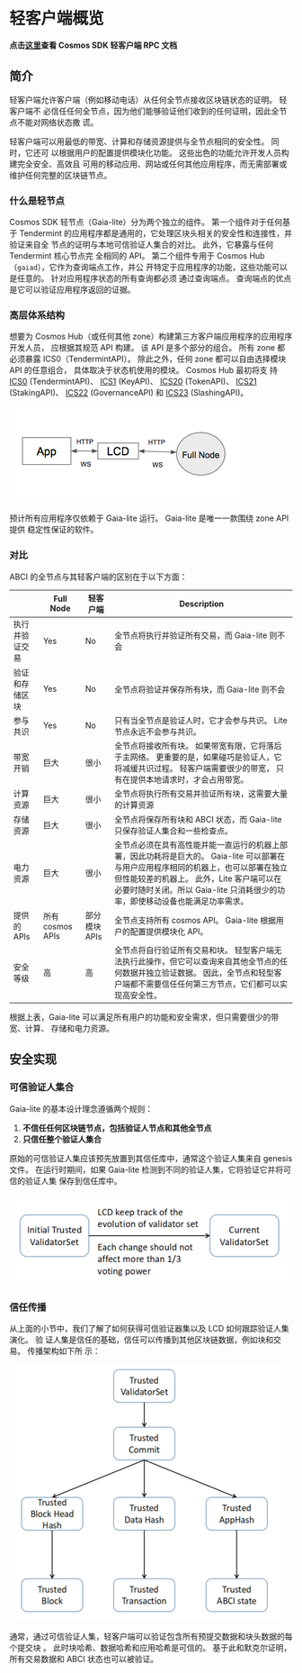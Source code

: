# 轻客户端概览

**点击[这里](https://cosmos.network/rpc/)查看 Cosmos SDK 轻客户端 RPC 文档**

## 简介

轻客户端允许客户端（例如移动电话）从任何全节点接收区块链状态的证明。 轻客户端不
必信任任何全节点，因为他们能够验证他们收到的任何证明，因此全节点不能对网络状态撒
谎。

轻客户端可以用最低的带宽、计算和存储资源提供与全节点相同的安全性。 同时，它还可
以根据用户的配置提供模块化功能。 这些出色的功能允许开发人员构建完全安全、高效且
可用的移动应用、网站或任何其他应用程序，而无需部署或维护任何完整的区块链节点。

### 什么是轻节点

Cosmos SDK 轻节点（Gaia-lite）分为两个独立的组件。 第一个组件对于任何基于
Tendermint 的应用程序都是通用的，它处理区块头相关的安全性和连接性，并验证来自全
节点的证明与本地可信验证人集合的对比。 此外，它暴露与任何 Tendermint 核心节点完
全相同的 API。 第二个组件专用于 Cosmos Hub（`gaiad`），它作为查询端点工作，并公
开特定于应用程序的功能，这些功能可以是任意的。 针对应用程序状态的所有查询都必须
通过查询端点。 查询端点的优点是它可以验证应用程序返回的证据。

### 高层体系结构

想要为 Cosmos Hub（或任何其他 zone）构建第三方客户端应用程序的应用程序开发人员，
应根据其规范 API 构建。 该 API 是多个部分的组合。 所有 zone 都必须暴露
ICS0（TendermintAPI）。 除此之外，任何 zone 都可以自由选择模块 API 的任意组合，
具体取决于状态机使用的模块。 Cosmos Hub 最初将支
持[ICS0](https://cosmos.network/rpc/#/ICS0) (TendermintAPI)、
[ICS1](https://cosmos.network/rpc/#/ICS1) (KeyAPI)、
[ICS20](https://cosmos.network/rpc/#/ICS20) (TokenAPI)、
[ICS21](https://cosmos.network/rpc/#/ICS21) (StakingAPI)、
[ICS22](https://cosmos.network/rpc/#/ICS22) (GovernanceAPI) 和
[ICS23](https://cosmos.network/rpc/#/ICS23) (SlashingAPI)。

![high-level](../../../kr/clients/lite/pics/high-level.png)

预计所有应用程序仅依赖于 Gaia-lite 运行。 Gaia-lite 是唯一一款围绕 zone API 提供
稳定性保证的软件。

### 对比

ABCI 的全节点与其轻客户端的区别在于以下方面：

|                | Full Node        | 轻客户端      | Description                                                                                                                                                                                                                                                      |
| -------------- | ---------------- | ------------- | ---------------------------------------------------------------------------------------------------------------------------------------------------------------------------------------------------------------------------------------------------------------- |
| 执行并验证交易 | Yes              | No            | 全节点将执行并验证所有交易，而 Gaia-lite 则不会                                                                                                                                                                                                                  |
| 验证和存储区块 | Yes              | No            | 全节点将验证并保存所有块，而 Gaia-lite 则不会                                                                                                                                                                                                                    |
| 参与共识       | Yes              | No            | 只有当全节点是验证人时，它才会参与共识。 Lite 节点永远不会参与共识。                                                                                                                                                                                             |
| 带宽开销       | 巨大             | 很小          | 全节点将接收所有块。 如果带宽有限，它将落后于主网络。 更重要的是，如果碰巧是验证人，它将减缓共识过程。 轻客户端需要很少的带宽， 只有在提供本地请求时，才会占用带宽。                                                                                             |
| 计算资源       | 巨大             | 很小          | 全节点将执行所有交易并验证所有块，这需要大量的计算资源                                                                                                                                                                                                           |
| 存储资源       | 巨大             | 很小          | 全节点将保存所有块和 ABCI 状态，而 Gaia-lite 只保存验证人集合和一些检查点。                                                                                                                                                                                      |
| 电力资源       | 巨大             | 很小          | 全节点必须在具有高性能并能一直运行的机器上部署，因此功耗将是巨大的。 Gaia-lite 可以部署在与用户应用程序相同的机器上，也可以部署在独立但性能较差的机器上。 此外，Lite 客户端可以在必要时随时关闭。所以 Gaia-lite 只消耗很少的功率，即使移动设备也能满足功率需求。 |
| 提供的 APIs    | 所有 cosmos APIs | 部分模块 APIs | 全节点支持所有 cosmos API。 Gaia-lite 根据用户的配置提供模块化 API。                                                                                                                                                                                             |
| 安全等级       | 高               | 高            | 全节点将自行验证所有交易和块。 轻型客户端无法执行此操作，但它可以查询来自其他全节点的任何数据并独立验证数据。 因此，全节点和轻型客户端都不需要信任任何第三方节点，它们都可以实现高安全性。                                                                       |

根据上表，Gaia-lite 可以满足所有用户的功能和安全需求，但只需要很少的带宽、计算、
存储和电力资源。

## 安全实现

### 可信验证人集合

Gaia-lite 的基本设计理念遵循两个规则：

1. **不信任任何区块链节点，包括验证人节点和其他全节点**
2. **只信任整个验证人集合**

原始的可信验证人集应该预先放置到其信任库中，通常这个验证人集来自 genesis 文件。
在运行时期间，如果 Gaia-lite 检测到不同的验证人集，它将验证它并将可信的验证人集
保存到信任库中。

![validator-set-change](../../../kr/clients/lite/pics/validatorSetChange.png)

### 信任传播

从上面的小节中，我们了解了如何获得可信验证器集以及 LCD 如何跟踪验证人集演化。 验
证人集是信任的基础，信任可以传播到其他区块链数据，例如块和交易。 传播架构如下所
示：

![change-process](../../../kr/clients/lite/pics/trustPropagate.png)

通常，通过可信验证人集，轻客户端可以验证包含所有预提交数据和块头数据的每个提交块
。 此时块哈希、数据哈希和应用哈希是可信的。 基于此和默克尔证明，所有交易数据和
ABCI 状态也可以被验证。
